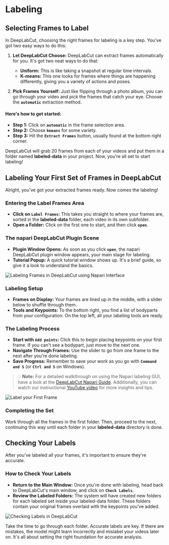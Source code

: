 # Labeling

## Selecting Frames to Label

In DeepLabCut, choosing the right frames for labeling is a key step. You've got two easy ways to do this:

1. **Let DeepLabCut Choose:** DeepLabCut can extract frames automatically for you. It's got two neat ways to do that:
   - **Uniform:** This is like taking a snapshot at regular time intervals.
   - **K-means:** This one looks for frames where things are happening differently, giving you a variety of actions and poses.

2. **Pick Frames Yourself:** Just like flipping through a photo album, you can go through your video and pick the frames that catch your eye. Choose the **`automatic`** extraction method.

#### Here's how to get started:

- **Step 1:** Click on **`automatic`** in the frame selection area.
- **Step 2:** Choose **`kmeans`** for some variety.
- **Step 3:** Hit the **`Extract Frames`** button, usually found at the bottom right corner.

DeepLabCut will grab 20 frames from each of your videos and put them in a folder named **labeled-data** in your project. Now, you're all set to start labeling!

## Labeling Your First Set of Frames in DeepLabCut

Alright, you've got your extracted frames ready. Now comes the labeling!

### Entering the Label Frames Area

- **Click on `Label Frames`:** This takes you straight to where your frames are, sorted in the **labeled-data** folder, each video in its own subfolder.
- **Open a Folder:** Click on the first one to start, and then click **`open`**.

### The napari DeepLabCut Plugin Scene

- **Plugin Window Opens:** As soon as you click **`open`**, the napari DeepLabCut plugin window appears, your main stage for labeling.
- **Tutorial Popup:** A quick tutorial window shows up. It's a brief guide, so give it a look to understand the basics.

![Labeling Frames in DeepLabCut using Napari Interface](https://github.com/Timokleia/DeepLabCut/blob/create-tutorial/docs/images/labeling-napari.png?raw=true)

### Labeling Setup

- **Frames on Display:** Your frames are lined up in the middle, with a slider below to shuffle through them.
- **Tools and Keypoints:** To the bottom right, you find a list of bodyparts from your configuration. On the top left, all your labeling tools are ready.

### The Labeling Process

- **Start with `Add points`:** Click this to begin placing keypoints on your first frame. If you can't see a bodypart, just move to the next one.
- **Navigate Through Frames:** Use the slider to go from one frame to the next after you're done labeling.
- **Save Progress:** Remember to save your work as you go with **`Command and S`** (or **`Ctrl and S`** on Windows).

> 💡 **Note:** For a detailed walkthrough on using the Napari labeling GUI, have a look at the [DeepLabCut Napari Guide](https://deeplabcut.github.io/DeepLabCut/docs/napari_GUI.html). Additionally, you can watch our instructional [YouTube video](https://www.youtube.com/watch?v=hsA9IB5r73E) for more insights and tips.

![Label your First Frame](https://github.com/Timokleia/DeepLabCut/blob/create-tutorial/docs/images/first-frame.gif?raw=true)

### Completing the Set

Work through all the frames in the first folder. Then, proceed to the next, continuing this way until each folder in your **labeled-data** directory is done. 

## Checking Your Labels

After you've labeled all your frames, it's important to ensure they're accurate. 

### How to Check Your Labels

- **Return to the Main Window:** Once you're done with labeling, head back to DeepLabCut's main window, and click on **`Check Labels`**. 
- **Review the Labeled Folders:** The system will have created new folders for each labeled set inside your labeled-data folder. These folders contain your original frames overlaid with the keypoints you've added.

![Checking Labels in DeepLabCut](https://github.com/Timokleia/DeepLabCut/blob/create-tutorial/docs/images/check-labels.png?raw=true)

Take the time to go through each folder. Accurate labels are key. If there are mistakes, the model might learn incorrectly and mislabel your videos later on. It's all about setting the right foundation for accurate analysis.


















